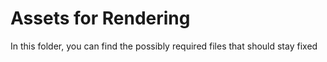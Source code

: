 # Assets for Rendering

In this folder, you can find the possibly required files that should stay fixed

